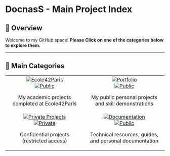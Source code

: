 # DocnasS - Main Project Index

## 🌟 Overview

Welcome to my GitHub space!
**Please Click on one of the categories below to explore them.**

---

## 📂 Main Categories

<table align="center">
  <tr>
    <td align="center" width="25%">
      <a href="https://github.com/DocnasS/Ecole42Paris">
        <img src="https://img.shields.io/badge/ECcole42Paris-00babc?style=for-the-badge&logo=42&logoColor=white" alt="Ecole42Paris"/><br>
        <img src="https://img.shields.io/badge/Public-success?style=flat-square" alt="Public"/>
      </a>
      <p>My academic projects completed at Ecole42Paris</p>
    </td>
    <td align="center" width="25%">
      <a href="https://github.com/DocnasS/Portfolio">
        <img src="https://img.shields.io/badge/Portfolio-0A66C2?style=for-the-badge&logo=folder&logoColor=white" alt="Portfolio"/><br>
        <img src="https://img.shields.io/badge/Public-success?style=flat-square" alt="Public"/>
      </a>
      <p>My public personal projects and skill demonstrations</p>
    </td>
  </tr>
  <tr>
    <td align="center" width="25%">
      <a href="https://github.com/DocnasS/Projets-Prives">
        <img src="https://img.shields.io/badge/Private_Projects-FF6B6B?style=for-the-badge&logo=lock&logoColor=white" alt="Private Projects"/><br>
        <img src="https://img.shields.io/badge/Private-important?style=flat-square" alt="Private"/>
      </a>
      <p>Confidential projects (restricted access)</p>
    </td>
    <td align="center" width="25%">
      <a href="https://github.com/DocnasS/Documentation">
        <img src="https://img.shields.io/badge/Documentation-4285F4?style=for-the-badge&logo=readthedocs&logoColor=white" alt="Documentation"/><br>
        <img src="https://img.shields.io/badge/Public-success?style=flat-square" alt="Public"/>
      </a>
      <p>Technical resources, guides, and personal documentation</p>
    </td>
  </tr>
</table>
